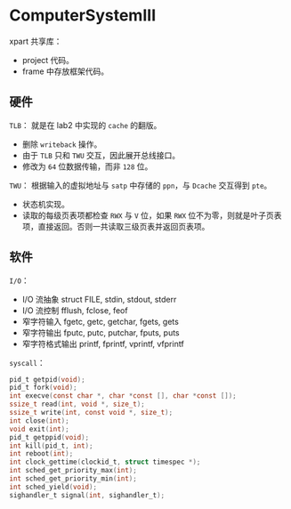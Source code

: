 # ComputerSystemIII

xpart 共享库：

- project 代码。
- frame 中存放框架代码。

## 硬件

`TLB`：
就是在 lab2 中实现的 `cache` 的翻版。

- 删除 `writeback` 操作。
- 由于 `TLB` 只和 `TWU` 交互，因此展开总线接口。
- 修改为 `64` 位数据传输，而非 `128` 位。

`TWU`：
根据输入的虚拟地址与 `satp` 中存储的 `ppn`，与 `Dcache` 交互得到 `pte`。

- 状态机实现。
- 读取的每级页表项都检查 `RWX` 与 `V` 位，如果 `RWX` 位不为零，则就是叶子页表项，直接返回。否则一共读取三级页表并返回页表项。

## 软件

`I/O`：

- I/O 流抽象 struct FILE, stdin, stdout, stderr
- I/O 流控制 fflush, fclose, feof
- 窄字符输入 fgetc, getc, getchar, fgets, gets
- 窄字符输出 fputc, putc, putchar, fputs, puts
- 窄字符格式输出 printf, fprintf, vprintf, vfprintf

`syscall`：

```c
pid_t getpid(void);
pid_t fork(void);
int execve(const char *, char *const [], char *const []);
ssize_t read(int, void *, size_t);
ssize_t write(int, const void *, size_t);
int close(int);
void exit(int);
pid_t getppid(void);
int kill(pid_t, int);
int reboot(int);
int clock_gettime(clockid_t, struct timespec *);
int sched_get_priority_max(int);
int sched_get_priority_min(int);
int sched_yield(void);
sighandler_t signal(int, sighandler_t);
```
